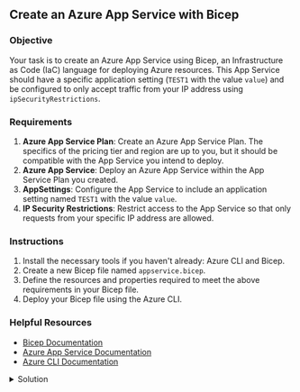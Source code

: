 ## Create an Azure App Service with Bicep

### Objective
Your task is to create an Azure App Service using Bicep, an Infrastructure as Code (IaC) language for deploying Azure resources. This App Service should have a specific application setting (`TEST1` with the value `value`) and be configured to only accept traffic from your IP address using `ipSecurityRestrictions`.

### Requirements

1. **Azure App Service Plan**: Create an Azure App Service Plan. The specifics of the pricing tier and region are up to you, but it should be compatible with the App Service you intend to deploy.
2. **Azure App Service**: Deploy an Azure App Service within the App Service Plan you created.
3. **AppSettings**: Configure the App Service to include an application setting named `TEST1` with the value `value`.
4. **IP Security Restrictions**: Restrict access to the App Service so that only requests from your specific IP address are allowed.

### Instructions

1. Install the necessary tools if you haven't already: Azure CLI and Bicep.
2. Create a new Bicep file named `appservice.bicep`.
3. Define the resources and properties required to meet the above requirements in your Bicep file.
4. Deploy your Bicep file using the Azure CLI.

### Helpful Resources

- [Bicep Documentation](https://docs.microsoft.com/en-us/azure/azure-resource-manager/bicep/)
- [Azure App Service Documentation](https://docs.microsoft.com/en-us/azure/app-service/)
- [Azure CLI Documentation](https://docs.microsoft.com/en-us/cli/azure/)

<details>
<summary>Solution</summary>

Here's a basic example of how you might define your `appservice.bicep` file to meet the requirements:

```bicep
// --------------------------------------------------------------------------------
// PARAMETERS
// --------------------------------------------------------------------------------
@description('Location for all resources.')
param location string = resourceGroup().location

@description('Azure App Service App Name')
param appName string  = 'app-global-azure-workshops-12345'

@description('The SKU of App Service Plan.')
param sku string = 'F1'

@description('The Runtime stack of current web app')
param linuxFxVersion string = 'DOTNETCORE|8.0'

// --------------------------------------------------------------------------------
// VARIABLES
// --------------------------------------------------------------------------------
var planName = 'plan-${appName}'

// --------------------------------------------------------------------------------
// RESOURCES
// --------------------------------------------------------------------------------
resource plan 'Microsoft.Web/serverfarms@2023-01-01' = {
  name: planName
  location: location
  sku: {
    name: sku
  }
  kind: 'linux'
  properties: {
    reserved: true
  }
}

resource app 'Microsoft.Web/sites@2023-01-01' = {
  name: appName
  location: location
  properties: {
    httpsOnly: true
    serverFarmId: plan.id
    siteConfig: {
      linuxFxVersion: linuxFxVersion
      minTlsVersion: '1.2'
      ftpsState: 'FtpsOnly'
      appSettings: [
        {
          name: 'TEST1'
          value: 'abc'
        }
      ]
      ipSecurityRestrictions: [
        {
          ipAddress: '91.246.67.157/32'
          action: 'Allow'
        }
      ]
    }
  }
  identity: {
    type: 'SystemAssigned'
  }
}

// --------------------------------------------------------------------------------
// OUTPUTS
// --------------------------------------------------------------------------------
output appServiceUrl string = 'https://${app.properties.defaultHostName}'
```

To deploy this Bicep file:

1. Open your terminal or command prompt.
2. Navigate to the directory containing your `appservice.bicep` file.
3. Run the following command, replacing `<resource-group-name>` with the name of your Azure resource group:

```shell
az deployment group create `
    --resource-group rg-test-app-msdasdas `
    --template-file main.bicep `
    --parameters main.bicepparam `
    --confirm-with-what-if
```

This command will deploy the resources defined in your Bicep file to your Azure subscription.

</details>